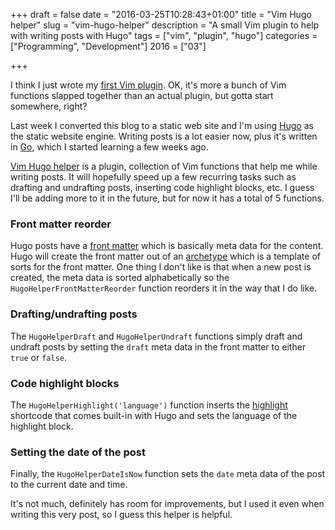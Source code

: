 +++
draft = false
date = "2016-03-25T10:28:43+01:00"
title = "Vim Hugo helper"
slug = "vim-hugo-helper"
description = "A small Vim plugin to help with writing posts with Hugo"
tags = ["vim", "plugin", "hugo"]
categories = ["Programming", "Development"]
2016 = ["03"]

+++

I think I just wrote my [first Vim plugin](https://github.com/robertbasic/vim-hugo-helper). OK, it's more a bunch of Vim functions slapped together than an actual plugin, but gotta start somewhere, right?

Last week I converted this blog to a static web site and I'm using [Hugo](https://gohugo.io) as the static website engine. Writing posts is a lot easier now, plus it's written in [Go](https://golang.org), which I started learning a few weeks ago.

[Vim Hugo helper](https://github.com/robertbasic/vim-hugo-helper) is a plugin, collection of Vim functions that help me while writing posts. It will hopefully speed up a few recurring tasks such as drafting and undrafting posts, inserting code highlight blocks, etc. I guess I'll be adding more to it in the future, but for now it has a total of 5 functions.

### Front matter reorder

Hugo posts have a [front matter](https://gohugo.io/content/front-matter/) which is basically meta data for the content. Hugo will create the front matter out of an [archetype](https://raw.githubusercontent.com/robertbasic/robertbasic.com-hugo/master/themes/robertbasic.com/archetypes/default.md) which is a template of sorts for the front matter. One thing I don't like is that when a new post is created, the meta data is sorted alphabetically so the <code>HugoHelperFrontMatterReorder</code> function reorders it in the way that I do like.

### Drafting/undrafting posts

The <code>HugoHelperDraft</code> and <code>HugoHelperUndraft</code> functions simply draft and undraft posts by setting the <code>draft</code> meta data in the front matter to either <code>true</code> or <code>false</code>.

### Code highlight blocks

The <code>HugoHelperHighlight('language')</code> function inserts the [highlight](https://gohugo.io/extras/highlighting/#usage) shortcode that comes built-in with Hugo and sets the language of the highlight block.

### Setting the date of the post

Finally, the <code>HugoHelperDateIsNow</code> function sets the <code>date</code> meta data of the post to the current date and time.

It's not much, definitely has room for improvements, but I used it even when writing this very post, so I guess this helper is helpful.
